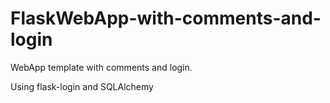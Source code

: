 # FlaskWebApp-with-comments-and-login

WebApp template with comments and login.

Using flask-login and SQLAlchemy
